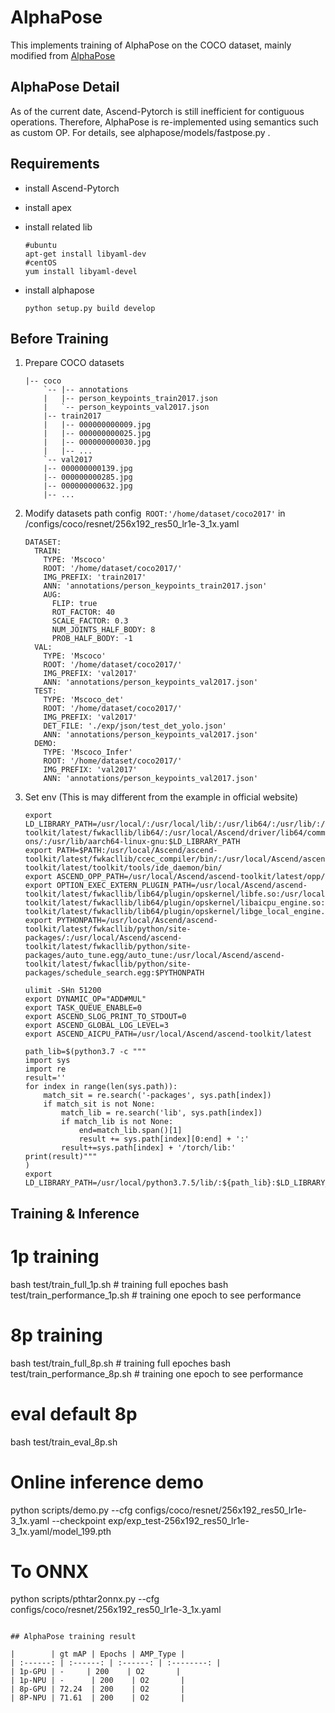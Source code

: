 # AlphaPose

This implements training of AlphaPose on the COCO dataset, mainly modified from [AlphaPose](https://github.com/MVIG-SJTU/AlphaPose)

## AlphaPose Detail

As of the current date, Ascend-Pytorch is still inefficient for contiguous operations. Therefore, AlphaPose is re-implemented using semantics such as custom OP. For details, see alphapose/models/fastpose.py . 

## Requirements

-   install Ascend-Pytorch 

-   install apex 

-   install related lib
      ```
    #ubuntu 
    apt-get install libyaml-dev
    #centOS 
    yum install libyaml-devel
      ```

-   install alphapose

    ```
    python setup.py build develop
    ```

## Before Training

1.  Prepare COCO datasets

    ```
    |-- coco
        `-- |-- annotations
        |   |-- person_keypoints_train2017.json
        |   `-- person_keypoints_val2017.json
        |-- train2017
        |   |-- 000000000009.jpg
        |   |-- 000000000025.jpg
        |   |-- 000000000030.jpg
        |   |-- ... 
        `-- val2017
        |-- 000000000139.jpg
        |-- 000000000285.jpg
        |-- 000000000632.jpg
        |-- ... 
    ```
2.  Modify datasets path config` ROOT:'/home/dataset/coco2017'` in /configs/coco/resnet/256x192_res50_lr1e-3_1x.yaml

    ```
    DATASET:
      TRAIN:
        TYPE: 'Mscoco'
        ROOT: '/home/dataset/coco2017/'
        IMG_PREFIX: 'train2017'
        ANN: 'annotations/person_keypoints_train2017.json'
        AUG:
          FLIP: true
          ROT_FACTOR: 40
          SCALE_FACTOR: 0.3
          NUM_JOINTS_HALF_BODY: 8
          PROB_HALF_BODY: -1
      VAL:
        TYPE: 'Mscoco'
        ROOT: '/home/dataset/coco2017/'
        IMG_PREFIX: 'val2017'
        ANN: 'annotations/person_keypoints_val2017.json'
      TEST:
        TYPE: 'Mscoco_det'
        ROOT: '/home/dataset/coco2017/'
        IMG_PREFIX: 'val2017'
        DET_FILE: './exp/json/test_det_yolo.json'
        ANN: 'annotations/person_keypoints_val2017.json'
      DEMO:
        TYPE: 'Mscoco_Infer'
        ROOT: '/home/dataset/coco2017/'
        IMG_PREFIX: 'val2017'
        ANN: 'annotations/person_keypoints_val2017.json'
    ```
3.  Set env (This is may different from the example in official website)

        export LD_LIBRARY_PATH=/usr/local/:/usr/local/lib/:/usr/lib64/:/usr/lib/:/usr/local/python3.7.5/lib/:/usr/local/openblas/lib:/usr/local/Ascend/ascend-toolkit/latest/fwkacllib/lib64/:/usr/local/Ascend/driver/lib64/common/:/usr/local/Ascend/driver/lib64/driver/:/usr/local/Ascend/add-ons/:/usr/lib/aarch64-linux-gnu:$LD_LIBRARY_PATH
        export PATH=$PATH:/usr/local/Ascend/ascend-toolkit/latest/fwkacllib/ccec_compiler/bin/:/usr/local/Ascend/ascend-toolkit/latest/toolkit/tools/ide_daemon/bin/
        export ASCEND_OPP_PATH=/usr/local/Ascend/ascend-toolkit/latest/opp/
        export OPTION_EXEC_EXTERN_PLUGIN_PATH=/usr/local/Ascend/ascend-toolkit/latest/fwkacllib/lib64/plugin/opskernel/libfe.so:/usr/local/Ascend/ascend-toolkit/latest/fwkacllib/lib64/plugin/opskernel/libaicpu_engine.so:/usr/local/Ascend/ascend-toolkit/latest/fwkacllib/lib64/plugin/opskernel/libge_local_engine.so
        export PYTHONPATH=/usr/local/Ascend/ascend-toolkit/latest/fwkacllib/python/site-packages/:/usr/local/Ascend/ascend-toolkit/latest/fwkacllib/python/site-packages/auto_tune.egg/auto_tune:/usr/local/Ascend/ascend-toolkit/latest/fwkacllib/python/site-packages/schedule_search.egg:$PYTHONPATH
        
        ulimit -SHn 51200
        export DYNAMIC_OP="ADD#MUL"
        export TASK_QUEUE_ENABLE=0
        export ASCEND_SLOG_PRINT_TO_STDOUT=0
        export ASCEND_GLOBAL_LOG_LEVEL=3
        export ASCEND_AICPU_PATH=/usr/local/Ascend/ascend-toolkit/latest
        
        path_lib=$(python3.7 -c """ 
        import sys
        import re
        result=''
        for index in range(len(sys.path)):
            match_sit = re.search('-packages', sys.path[index])
            if match_sit is not None:
                match_lib = re.search('lib', sys.path[index])
                if match_lib is not None:
                    end=match_lib.span()[1]
                    result += sys.path[index][0:end] + ':'
                result+=sys.path[index] + '/torch/lib:'
        print(result)"""
        )
        export LD_LIBRARY_PATH=/usr/local/python3.7.5/lib/:${path_lib}:$LD_LIBRARY_PATH

## Training & Inference

# 1p training
bash test/train_full_1p.sh        # training full epoches
bash test/train_performance_1p.sh # training one epoch to see performance

# 8p training
bash test/train_full_8p.sh        # training full epoches
bash test/train_performance_8p.sh # training one epoch to see performance

# eval default 8p
bash test/train_eval_8p.sh

# Online inference demo
python scripts/demo.py --cfg configs/coco/resnet/256x192_res50_lr1e-3_1x.yaml --checkpoint exp/exp_test-256x192_res50_lr1e-3_1x.yaml/model_199.pth

# To ONNX
python scripts/pthtar2onnx.py --cfg configs/coco/resnet/256x192_res50_lr1e-3_1x.yaml
```

## AlphaPose training result

|        | gt mAP | Epochs | AMP_Type |
| :------: | :------: | :------: | :--------: |
| 1p-GPU | -     | 200    | O2       |
| 1p-NPU | -      | 200    | O2       |
| 8p-GPU | 72.24  | 200    | O2       |
| 8P-NPU | 71.61  | 200    | O2       |


